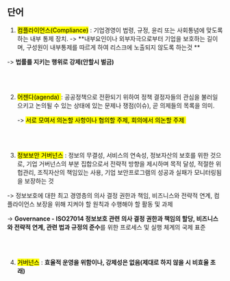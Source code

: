 ## 단어 

1.  <mark>컴플라이언스(Compliance)</mark> : 기업경영이 법령, 규정, 윤리 또는 사회통념에 맞도록 하는 내부 통제 장치. -> **내부요인이나 외부자극으로부터 기업을 보호하는 길이며, 구성원이 내부통제를 따르게 하여 리스크에 노출되지 않도록 하는것 **

   -> **법률를 지키는 행위로 강제(안할시 벌금)**

   <br/>

   <br/>

2. <mark> 어젠다(agenda) </mark>  : 공공정책으로 전환되기 위하여 정책 결정자들의 관심을 불러일으키고 논의될 수 있는 상태에 있는 문제나 쟁점(이슈), 곧 의제들의 목록을 의미. 

   -> <mark>서로 모여서 의논할 사항이나 협의할 주제, 회의에서 의논할 주제 </mark>

   <br/>

   <br/>

3.  <mark>정보보안 거버넌스</mark> : 정보의 무결성, 서비스의 연속성, 정보자산의 보호를 위한 것으로, 기업 거버넌스의 부분 집합으로서 전략적 방향을 제시하며 목적 달성, 적절한 위헙관리, 조직자산의 책임있는 사용, 기업 보안프로그램의 성공과 실패가 모니터링됨을 보장하는 것 

   -> 정보보호에 대한 최고 경영층의 의사 결정 권한과 책임, 비즈니스와 전략적 연계, 컴플라이언스 보장을 위해 지켜야 할 원칙과 수행해야 할 활동 및 과제  

   -> **Governance - ISO27014 정보보호 관련 의사 결정 권한과 책임의 할당, 비즈니스와 전략적 연계, 관련 법과 규정의 준수**를 위한 프로세스 및 실행 체계의 국제 표준

   <br/><br/>

4. <mark>거버넌스</mark> : **효율적 운영을 위함이나, 강제성은 없음(제대로 하지 않을 시 비효율 초래)**
